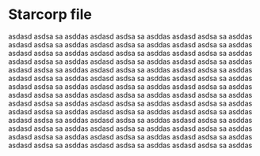 # Starcorp file

asdasd asdsa sa asddas asdasd asdsa sa asddas asdasd asdsa sa asddas asdasd asdsa sa asddas asdasd asdsa sa asddas asdasd asdsa sa asddas asdasd asdsa sa asddas asdasd asdsa sa asddas asdasd asdsa sa asddas asdasd asdsa sa asddas asdasd asdsa sa asddas asdasd asdsa sa asddas asdasd asdsa sa asddas asdasd asdsa sa asddas asdasd asdsa sa asddas asdasd asdsa sa asddas asdasd asdsa sa asddas asdasd asdsa sa asddas asdasd asdsa sa asddas asdasd asdsa sa asddas asdasd asdsa sa asddas asdasd asdsa sa asddas asdasd asdsa sa asddas asdasd asdsa sa asddas asdasd asdsa sa asddas asdasd asdsa sa asddas asdasd asdsa sa asddas asdasd asdsa sa asddas asdasd asdsa sa asddas asdasd asdsa sa asddas asdasd asdsa sa asddas asdasd asdsa sa asddas asdasd asdsa sa asddas asdasd asdsa sa asddas asdasd asdsa sa asddas asdasd asdsa sa asddas asdasd asdsa sa asddas asdasd asdsa sa asddas asdasd asdsa sa asddas asdasd asdsa sa asddas asdasd asdsa sa asddas asdasd asdsa sa asddas